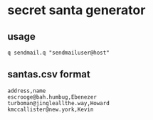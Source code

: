 # secret santa generator

## usage

`q sendmail.q "sendmailuser@host"`

## santas.csv format

```
address,name
escrooge@bah.humbug,Ebenezer
turboman@jingleallthe.way,Howard
kmccallister@new.york,Kevin
```
